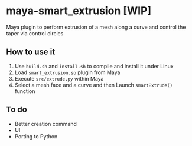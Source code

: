 # maya-smart_extrusion [WIP]

Maya plugin to perform extrusion of a mesh along a curve and control the taper via control circles

## How to use it

1. Use `build.sh` and `install.sh` to compile and install it under Linux
2. Load `smart_extrusion.so` plugin from Maya
3. Execute `src/extrude.py` within Maya
4. Select a mesh face and a curve and then Launch `smartExtrude()` function

## To do

* Better creation command
* UI
* Porting to Python